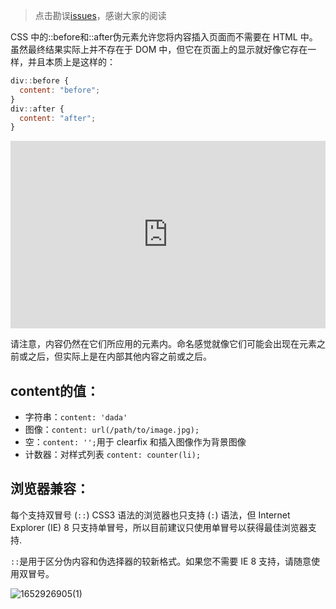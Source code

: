 > 点击勘误[issues](https://github.com/webVueBlog/tailwindcss-chinese/issues)，感谢大家的阅读

CSS 中的::before和::after伪元素允许您将内容插入页面而不需要在 HTML 中。虽然最终结果实际上并不存在于 DOM 中，但它在页面上的显示就好像它存在一样，并且本质上是这样的：

```js
div::before {
  content: "before";
}
div::after {
  content: "after";
}
```

<iframe height="300" style="width: 100%;" scrolling="no" title="after-before" src="https://codepen.io/webvueblog/embed/gOvWRbG?default-tab=css%2Cresult" frameborder="no" loading="lazy" allowtransparency="true" allowfullscreen="true">
  See the Pen <a href="https://codepen.io/webvueblog/pen/gOvWRbG">
  after-before</a> by 我是哪吒（达达） (<a href="https://codepen.io/webvueblog">@webvueblog</a>)
  on <a href="https://codepen.io">CodePen</a>.
</iframe>

请注意，内容仍然在它们所应用的元素内。命名感觉就像它们可能会出现在元素之前或之后，但实际上是在内部其他内容之前或之后。

## content的值：

- 字符串：`content: 'dada'`
- 图像：`content: url(/path/to/image.jpg);`
- 空：`content: '';`用于 clearfix 和插入图像作为背景图像
- 计数器：对样式列表 `content: counter(li);`


## 浏览器兼容：

每个支持双冒号 (`::`) CSS3 语法的浏览器也只支持 (`:`) 语法，但 Internet Explorer (IE) 8 只支持单冒号，所以目前建议只使用单冒号以获得最佳浏览器支持.

`::`是用于区分伪内容和伪选择器的较新格式。如果您不需要 IE 8 支持，请随意使用双冒号。

![1652926905(1)](https://user-images.githubusercontent.com/59645426/169189903-eccfb506-dfdc-4978-9564-e3ea1dfcb852.png)
